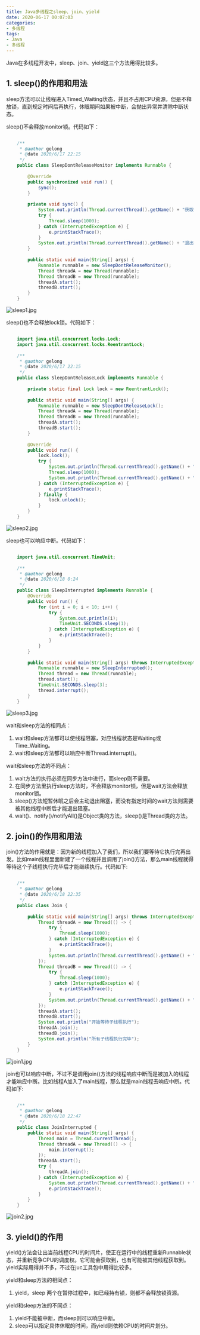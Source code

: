 ```yaml
---
title: Java多线程之sleep、join、yield
date: 2020-06-17 00:07:03
categories:
- 多线程
tags:
- Java
- 多线程
---
```

Java在多线程开发中，sleep、join、yield这三个方法用得比较多。

<!-- more -->

## 1. sleep()的作用和用法

sleep方法可以让线程进入Timed_Waiting状态，并且不占用CPU资源，但是不释放锁，直到规定时间后再执行，休眠期间如果被中断，会抛出异常并清除中断状态。

sleep()不会释放monitor锁。代码如下：

```java

	/**
	 * @author gelong
	 * @date 2020/6/17 22:15
	 */
	public class SleepDontReleaseMonitor implements Runnable {
	
	    @Override
	    public synchronized void run() {
	        sync();
	    }
	
	    private void sync() {
	        System.out.println(Thread.currentThread().getName() + "获取了锁");
	        try {
	            Thread.sleep(1000);
	        } catch (InterruptedException e) {
	            e.printStackTrace();
	        }
	        System.out.println(Thread.currentThread().getName() + "退出同步代码块");
	    }
	
	    public static void main(String[] args) {
	        Runnable runnable = new SleepDontReleaseMonitor();
	        Thread threadA = new Thread(runnable);
	        Thread threadB = new Thread(runnable);
	        threadA.start();
	        threadB.start();
	    }
	}
```

![sleep1.jpg](http://ww1.sinaimg.cn/large/b1bbb565gy1gfvpo6e392j20ht06u3yt.jpg)

sleep()也不会释放lock锁。代码如下：

```java

	import java.util.concurrent.locks.Lock;
	import java.util.concurrent.locks.ReentrantLock;
	
	/**
	 * @author gelong
	 * @date 2020/6/17 22:15
	 */
	public class SleepDontReleaseLock implements Runnable {
	
	    private static final Lock lock = new ReentrantLock();
	
	    public static void main(String[] args) {
	        Runnable runnable = new SleepDontReleaseLock();
	        Thread threadA = new Thread(runnable);
	        Thread threadB = new Thread(runnable);
	        threadA.start();
	        threadB.start();
	    }
	
	    @Override
	    public void run() {
	        lock.lock();
	        try {
	            System.out.println(Thread.currentThread().getName() + "获取了锁");
	            Thread.sleep(1000);
	            System.out.println(Thread.currentThread().getName() + "已经苏醒");
	        } catch (InterruptedException e) {
	            e.printStackTrace();
	        } finally {
	            lock.unlock();
	        }
	    }
	}
```

![sleep2.jpg](http://ww1.sinaimg.cn/large/b1bbb565gy1gfvqh9sk72j20he07ujrp.jpg)

sleep也可以响应中断。代码如下：

```java

	import java.util.concurrent.TimeUnit;
	
	/**
	 * @author gelong
	 * @date 2020/6/18 0:24
	 */
	public class SleepInterrupted implements Runnable {
	    @Override
	    public void run() {
	        for (int i = 0; i < 10; i++) {
	            try {
	                System.out.println(i);
	                TimeUnit.SECONDS.sleep(1);
	            } catch (InterruptedException e) {
	                e.printStackTrace();
	            }
	        }
	    }
	
	    public static void main(String[] args) throws InterruptedException {
	        Runnable runnable = new SleepInterrupted();
	        Thread thread = new Thread(runnable);
	        thread.start();
	        TimeUnit.SECONDS.sleep(3);
	        thread.interrupt();
	    }
	}
```

![sleep3.jpg](http://ww1.sinaimg.cn/large/b1bbb565gy1gfvr9393faj21090ay758.jpg)

wait和sleep方法的相同点：

1. wait和sleep方法都可以使线程阻塞，对应线程状态是Waiting或Time_Waiting。
2. wait和sleep方法都可以响应中断Thread.interrupt()。


wait和sleep方法的不同点：

1. wait方法的执行必须在同步方法中进行，而sleep则不需要。
2. 在同步方法里执行sleep方法时，不会释放monitor锁，但是wait方法会释放monitor锁。
3. sleep()方法短暂休眠之后会主动退出阻塞，而没有指定时间的wait方法则需要被其他线程中断后才能退出阻塞。
4. wait()、notify()/notifyAll()是Object类的方法，sleep()是Thread类的方法。

## 2. join()的作用和用法

join()方法的作用就是：因为新的线程加入了我们，所以我们要等待它执行完再出发。比如main线程里面新建了一个线程并且调用了join()方法，那么main线程就得等待这个子线程执行完毕后才能继续执行。代码如下:

```java

	/**
	 * @author gelong
	 * @date 2020/6/18 22:35
	 */
	public class Join {
	
	    public static void main(String[] args) throws InterruptedException {
	        Thread threadA = new Thread(() -> {
	            try {
	                Thread.sleep(1000);
	            } catch (InterruptedException e) {
	                e.printStackTrace();
	            }
	            System.out.println(Thread.currentThread().getName() + "执行完毕");
	        });
	        Thread threadB = new Thread(() -> {
	            try {
	                Thread.sleep(1000);
	            } catch (InterruptedException e) {
	                e.printStackTrace();
	            }
	            System.out.println(Thread.currentThread().getName() + "执行完毕");
	        });
	        threadA.start();
	        threadB.start();
	        System.out.println("开始等待子线程执行");
	        threadA.join();
	        threadB.join();
	        System.out.println("所有子线程执行完毕");
	    }
	}
```

![join1.jpg](http://ww1.sinaimg.cn/large/b1bbb565gy1gfwupkh5aqj20hs08sdg5.jpg)

join也可以响应中断，不过不是调用join()方法的线程响应中断而是被加入的线程才能响应中断。比如线程A加入了main线程，那么就是main线程去响应中断。代码如下:

```java

	/**
	 * @author gelong
	 * @date 2020/6/18 22:47
	 */
	public class JoinInterrupted {
	    public static void main(String[] args) {
	        Thread main = Thread.currentThread();
	        Thread threadA = new Thread(() -> {
	            main.interrupt();
	        });
	        threadA.start();
	        try {
	            threadA.join();
	        } catch (InterruptedException e) {
	            System.out.println(Thread.currentThread().getName() + "响应了中断");
	            e.printStackTrace();
	        }
	    }
	}
```

![join2.jpg](http://ww1.sinaimg.cn/large/b1bbb565gy1gfwuqy6gszj20zd0a1t9o.jpg)


## 3. yield()的作用

yield()方法会让出当前线程CPU的时间片，使正在运行中的线程重新Runnable状态，并重新竞争CPU的调度权。它可能会获取到，也有可能被其他线程获取到。yield实际用得并不多，不过在juc工具包中用得比较多。

yield和sleep方法的相同点：

1. yield，sleep 两个在暂停过程中，如已经持有锁，则都不会释放锁资源。 

yield和sleep方法的不同点：

1. yield不能被中断，而sleep则可以响应中断。
2. sleep可以指定具体休眠的时间，而yield则依赖CPU的时间片划分。